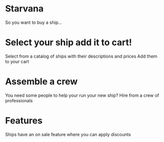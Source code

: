 # Starvana

So you want to buy a ship...

# Select your ship add it to cart!

Select from a catalog of ships with their descriptions and prices
Add them to your cart

# Assemble a crew

You need some people to help your run your new ship?
Hire from a crew of professionals

# Features

Ships have an on sale feature where you can
apply discounts
